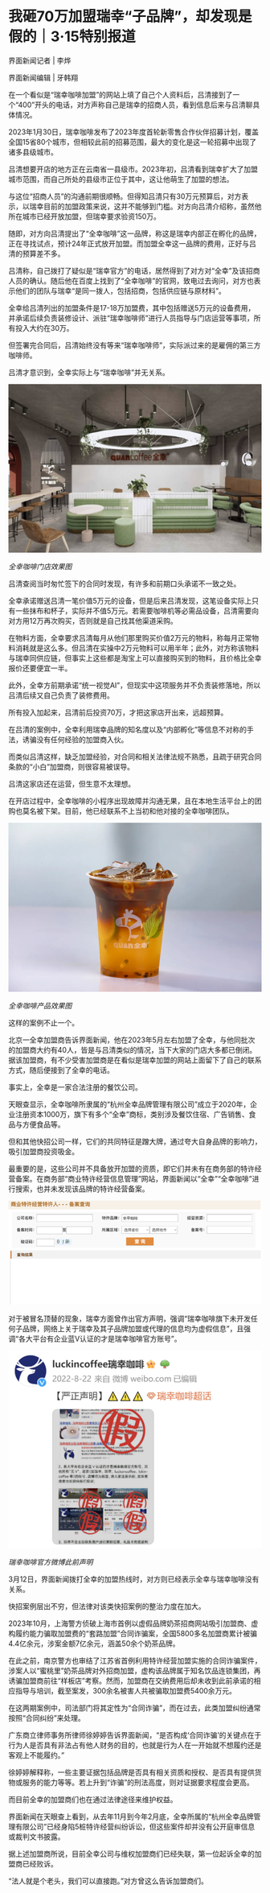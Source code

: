 # 我砸70万加盟瑞幸“子品牌”，却发现是假的｜3·15特别报道

界面新闻记者 | 李烨

界面新闻编辑 | 牙韩翔

在一个看似是“瑞幸咖啡加盟”的网站上填了自己个人资料后，吕清接到了一个“400”开头的电话，对方声称自己是瑞幸的招商人员，看到信息后来与吕清聊具体情况。

2023年1月30日，瑞幸咖啡发布了2023年度首轮新零售合作伙伴招募计划，覆盖全国15省80个城市，但相较此前的招募范围，最大的变化是这一轮招募中出现了诸多县级城市。

吕清想要开店的地方正在云南省一县级市。2023年初，吕清看到瑞幸扩大了加盟城市范围，而自己所处的县级市正位于其中，这让他萌生了加盟的想法。

与这位“招商人员”的沟通前期很顺畅。但得知吕清只有30万元预算后，对方表示，以瑞幸目前的加盟政策来说，这并不能够到门槛。对方向吕清介绍称，虽然他所在城市已经开放加盟，但瑞幸要求验资150万。

随即，对方向吕清提出了“全幸咖啡”这一品牌，称这是瑞幸内部正在孵化的品牌，正在寻找试点，预计24年正式放开加盟。而加盟全幸这一品牌的费用，正好与吕清的预算差不多。

吕清称，自己拨打了疑似是“瑞幸官方”的电话，居然得到了对方对“全幸”及该招商人员的确认。随后他在百度上找到了“全幸咖啡”的官网，致电过去询问，对方也表示他们的团队与瑞幸“是同一拨人，包括招商，包括供应链与原材料”。

全幸给吕清列出的加盟条件是17-18万加盟费，其中包括赠送5万元的设备费用，并承诺后续负责装修设计、派驻“瑞幸咖啡师”进行人员指导与门店运营等事项，所有投入大约在30万。

但签署完合同后，吕清始终没有等来“瑞幸咖啡师”，实际派过来的是雇佣的第三方咖啡师。

吕清才意识到，全幸实际上与“瑞幸咖啡”并无关系。

![ab33d9c9e5be11766a4d8ecd451ed6ee.jpg](https://raw.githubusercontent.com/qqhsx/qqnews_image/main/2024/03/13/我砸70万加盟瑞幸“子品牌”，却发现是假的｜3·15特别报道/ab33d9c9e5be11766a4d8ecd451ed6ee.jpg)

 _全幸咖啡门店效果图_

吕清查阅当时匆忙签下的合同时发现，有许多和前期口头承诺不一致之处。

全幸承诺赠送吕清一笔价值5万元的设备，但是后来吕清发现，这笔设备实际上只有一些抹布和杯子，实际并不值5万元。若需要咖啡机等必需品设备，吕清需要向对方用12万再次购买，否则就是自己找其他渠道采购。

在物料方面，全幸要求吕清每月从他们那里购买价值2万元的物料，称每月正常物料消耗就是这么多。但吕清在实操中2万元物料可以用半年；此外，对方称该物料与瑞幸同供应链，但事实上这些都是淘宝上可以直接购买到的物料，且价格比全幸报价还要便宜一半。

此外，全幸方前期承诺“统一视觉AI”，但现实中这项服务并不负责装修落地，所以吕清后续又自己负责了装修费用。

所有投入加起来，吕清前后投资70万，才把这家店开出来，远超预算。

在吕清的案例中，全幸利用瑞幸品牌的知名度以及“内部孵化”等信息不对称的手法，诱骗没有任何经验的加盟商入伙。

而类似吕清这样，缺乏加盟经验，对合同和相关法律法规不熟悉，且疏于研究合同条款的“小白”加盟商，则很容易被误导。

吕清这家店还在运营，但生意不太理想。

在开店过程中，全幸咖啡的小程序出现故障并沟通无果，且在本地生活平台上的团购也莫名被下架。目前，他已经联系不上当初和他对接的全幸咖啡团队。

![4bb7a3b161fd910d784d28111b623465.jpg](https://raw.githubusercontent.com/qqhsx/qqnews_image/main/2024/03/13/我砸70万加盟瑞幸“子品牌”，却发现是假的｜3·15特别报道/4bb7a3b161fd910d784d28111b623465.jpg)

 _全幸咖啡产品效果图_

这样的案例不止一个。

北京一全幸加盟商告诉界面新闻，他在2023年5月左右加盟了全幸，与他同批次的加盟商大约有40人，皆是与吕清类似的情况，当下大家的门店大多都已倒闭。据该加盟商，有不少受害加盟商是在看似是瑞幸加盟的网站上面留下了自己的联系方式，随后便接到了全幸的电话。

事实上，全幸是一家合法注册的餐饮公司。

天眼查显示，全幸咖啡所隶属的“杭州全幸品牌管理有限公司”成立于2020年，企业注册资本1000万，旗下有多个“全幸”商标，类别涉及餐饮住宿、广告销售、食品与方便食品等。

但和其他快招公司一样，它们的共同特征是蹭大牌，通过夸大自身品牌的影响力，吸引加盟商投资吸金。

最重要的是，这些公司并不具备放开加盟的资质，即它们并未有在商务部的特许经营备案。在商务部“商业特许经营信息管理”网站，界面新闻以“全幸”“全幸咖啡”进行搜索，也并未发现该品牌的特许经营备案。

![4a0c100c34fd7eb467042fcb0456a000.jpg](https://raw.githubusercontent.com/qqhsx/qqnews_image/main/2024/03/13/我砸70万加盟瑞幸“子品牌”，却发现是假的｜3·15特别报道/4a0c100c34fd7eb467042fcb0456a000.jpg)

对于被冒名顶替的现象，瑞幸方面曾作出官方声明，强调“瑞幸咖啡旗下未开发任何子品牌，网络上关于瑞幸及其子品牌加盟或代理的信息均为虚假信息”，且强调“各大平台有企业蓝V认证的才是瑞幸咖啡官方账号”。

![fc8190e9c7acd4202d4241f2da7556d0.jpg](https://raw.githubusercontent.com/qqhsx/qqnews_image/main/2024/03/13/我砸70万加盟瑞幸“子品牌”，却发现是假的｜3·15特别报道/fc8190e9c7acd4202d4241f2da7556d0.jpg)

_瑞幸咖啡官方微博此前声明_

3月12日，界面新闻拨打全幸的加盟热线时，对方则已经表示全幸与瑞幸咖啡没有关系。

快招案例层出不穷，但法律对该类快招案例的整治力度在加大。

2023年10月，上海警方侦破上海市首例以虚假品牌奶茶招商网站吸引加盟商、虚构履约能力骗取加盟费的“套路加盟”合同诈骗案，全国5800多名加盟商累计被骗4.4亿余元，涉案金额7亿余元，涵盖50余个奶茶品牌。

在此之前，南京警方也审结了江苏省首例利用特许经营加盟实施的合同诈骗案件，涉案人以“蜜桃里”奶茶品牌对外招商加盟，虚构该品牌属于知名饮品连锁集团，再诱骗加盟商前往“样板店”考察。然而，加盟商在交纳费用后却未收到此前承诺的相应指导与培训，截至案发，300余名被害人共被骗取加盟费5400余万元。

在这两期案例中，司法部门将其定性为“合同诈骗”，而在过去，此类加盟纠纷通常按照“合同纠纷”来处理。

广东商立律师事务所律师徐婷婷告诉界面新闻，“是否构成‘合同诈骗’的关键点在于行为人是否具有非法占有他人财务的目的，也就是行为人在一开始就不想履约还是客观上不能履约。”

徐婷婷解释称，一些主要证据包括品牌是否具有相关资质和授权、是否具有提供货物或服务的能力等等。若上升到“诈骗”的刑法高度，则对证据要求程度会更高。

而目前全幸的加盟商们也在通过法律途径来维护权益。

界面新闻在天眼查上看到，从去年11月到今年2月底，全幸所属的“杭州全幸品牌管理有限公司”已经身陷5桩特许经营纠纷诉讼，但这些案件却并没有公开庭审信息或裁判文书披露。

据上述加盟商所说，目前全幸公司与维权加盟商们已经失联，第一位起诉全幸的加盟商已经败诉。

“法人就是个老头，我们可以直接跑。”对方曾这么告诉加盟商们。

